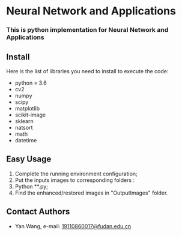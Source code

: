 <h1>Neural Network and Applications</h1>
<h3>This is python implementation for Neural Network and Applications </h3>





## Install
Here is the list of libraries you need to install to execute the code:
- python = 3.6
- cv2
- numpy
- scipy
- matplotlib
- scikit-image
- sklearn
- natsort
- math
- datetime



## Easy Usage
1. Complete the running environment configuration;
2. Put the inputs images to corresponding folders :
3. Python **.py;
4. Find the enhanced/restored images in "OutputImages" folder.




## Contact Authors
- Yan Wang, e-mail: 19110860017@fudan.edu.cn


